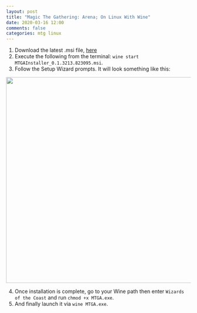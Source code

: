 ```yaml
---
layout: post
title: "Magic The Gathering: Arena; On Linux With Wine"
date: 2020-03-16 12:00
comments: false
categories: mtg linux
---
```


1. Download the latest .msi file, <a target="_blank" href="https://mtgarena-support.wizards.com/hc/en-us/articles/4402583467156-Installing-through-the-Windows-Installer-Package-MSI-">here</a>
2. Execute the following from the terminal: `wine start MTGAInstaller_0.1.3213.823095.msi`.
3. Follow the Setup Wizard prompts. It will look something like this:

<img src="https://mtgarena-support.wizards.com/hc/article_attachments/4402586200596/image1.png" width="560" />

4. Once installation is complete, go to your Wine path then enter `Wizards of the Coast` and run `chmod +x MTGA.exe`.
5. And finally launch it via `wine MTGA.exe`.
